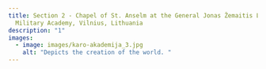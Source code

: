 ```yaml
---
title: Section 2 - Chapel of St. Anselm at the General Jonas Žemaitis Lithuanian
  Military Academy, Vilnius, Lithuania
description: "1"
images:
  - image: images/karo-akademija_3.jpg
    alt: "Depicts the creation of the world. "
---
```

